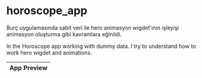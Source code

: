 # horoscope_app

Burç uygulamasında sabit veri ile hero animasyon wigdet'ının işleyişi animasyon oluşturma gibi kavramlara eğinildi. 

In the Horoscope app working with dummy data. I try to understand how to work hero wigdet and animations. 

|              App Preview             |
| :----------------------------------: |



<p align="center"> <img src="https://user-images.githubusercontent.com/41169476/150301962-957b48e6-3bc7-4894-b254-f32629832085.mov" alt="" />